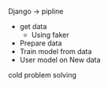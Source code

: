 Django -> pipline

- get data
  - Using faker
- Prepare data
- Train model from data
- User model on New data

cold problem solving
